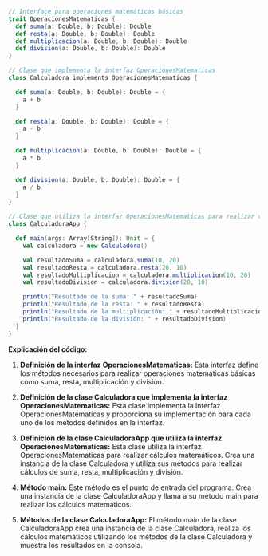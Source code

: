 ```scala
// Interface para operaciones matemáticas básicas
trait OperacionesMatematicas {
  def suma(a: Double, b: Double): Double
  def resta(a: Double, b: Double): Double
  def multiplicacion(a: Double, b: Double): Double
  def division(a: Double, b: Double): Double
}

// Clase que implementa la interfaz OperacionesMatematicas
class Calculadora implements OperacionesMatematicas {

  def suma(a: Double, b: Double): Double = {
    a + b
  }

  def resta(a: Double, b: Double): Double = {
    a - b
  }

  def multiplicacion(a: Double, b: Double): Double = {
    a * b
  }

  def division(a: Double, b: Double): Double = {
    a / b
  }
}

// Clase que utiliza la interfaz OperacionesMatematicas para realizar cálculos
class CalculadoraApp {

  def main(args: Array[String]): Unit = {
    val calculadora = new Calculadora()

    val resultadoSuma = calculadora.suma(10, 20)
    val resultadoResta = calculadora.resta(20, 10)
    val resultadoMultiplicacion = calculadora.multiplicacion(10, 20)
    val resultadoDivision = calculadora.division(20, 10)

    println("Resultado de la suma: " + resultadoSuma)
    println("Resultado de la resta: " + resultadoResta)
    println("Resultado de la multiplicación: " + resultadoMultiplicacion)
    println("Resultado de la división: " + resultadoDivision)
  }
}
```
**Explicación del código:**

1. **Definición de la interfaz OperacionesMatematicas:** Esta interfaz define los métodos necesarios para realizar operaciones matemáticas básicas como suma, resta, multiplicación y división.

2. **Definición de la clase Calculadora que implementa la interfaz OperacionesMatematicas:** Esta clase implementa la interfaz OperacionesMatematicas y proporciona su implementación para cada uno de los métodos definidos en la interfaz.

3. **Definición de la clase CalculadoraApp que utiliza la interfaz OperacionesMatematicas:** Esta clase utiliza la interfaz OperacionesMatematicas para realizar cálculos matemáticos. Crea una instancia de la clase Calculadora y utiliza sus métodos para realizar cálculos de suma, resta, multiplicación y división.

4. **Método main:** Este método es el punto de entrada del programa. Crea una instancia de la clase CalculadoraApp y llama a su método main para realizar los cálculos matemáticos.

5. **Métodos de la clase CalculadoraApp:** El método main de la clase CalculadoraApp crea una instancia de la clase Calculadora, realiza los cálculos matemáticos utilizando los métodos de la clase Calculadora y muestra los resultados en la consola.